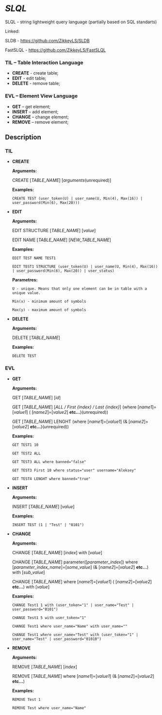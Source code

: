 # *SLQL*
SLQL - string lightweight query language (partially based on SQL standarts)

Linked: 

SLDB - https://github.com/ZikkeyLS/SLDB

FastSLQL - https://github.com/ZikkeyLS/FastSLQL

### TIL – Table Interaction Language
* **CREATE** - create table;
* **EDIT** - edit table;
* **DELETE** - remove table;
### EVL – Element View Language
* **GET** – get element;
* **INSERT** – add element;
* **CHANGE** – change element;
* **REMOVE** – remove element;

## Description
### TIL

* **CREATE** 

  **Arguments:**
  
    CREATE [*TABLE_NAME*] [*arguments*(unrequired)]
  
  **Examples:**
  
    ```
    CREATE TEST (user_token(U) | user_name(U, Min(4), Max(16)) | user_password(Min(6), Max(20)))
    ```
    
* **EDIT**

  **Arguments:**
  
    EDIT STRUCTURE [*TABLE_NAME*] [*value*]
  
    EDIT NAME [*TABLE_NAME*] [*NEW_TABLE_NAME*]
  
  **Examples:**
    ```
    EDIT TEST NAME TEST1
    
    EDIT TEST1 STRUCTURE (user_token(U) | user_name(U, Min(4), Max(16)) | user_password(Min(6), Max(20)) | user_status)
    ```
    
  **Parametres:**
    ```
    U - unique. Means that only one element can be in table with a unique value.
  
    Min(x) - minimum amount of symbols
  
    Max(y) - maximum amount of symbols
    ```

* **DELETE**

  **Arguments:**
  
    DELETE [*TABLE_NAME*]  
    
  **Examples:**
    ```
    DELETE TEST
    ```
      
### EVL

* **GET** 

  **Arguments:**
  
    GET [*TABLE_NAME*] [*id*]
    
    GET [*TABLE_NAME*] [*ALL / First {index} / Last {index}*] (where [*name1*]=[*value1*] ( [*name2*]=[*value2*] **etc...**)(unrequired))
    
    GET [*TABLE_NAME*] LENGHT (where [*name1*]=[*value1*] (& [*name2*]=[*value2*] **etc...**)(unrequired))
  
  **Examples:**
  
    ```
    GET TEST1 10

    GET TEST2 ALL

    GET TEST3 ALL where banned="false"
    
    GET TEST3 First 10 where status="user" username="Aleksey"

    GET TEST4 LENGHT where banned="true"
    ```

* **INSERT**

  **Arguments:**
  
    INSERT [*TABLE_NAME*] [*value*]
  
  **Examples:**
  
    ```
    INSERT TEST (1 | "Test" | "0101")
    ```
    
* **CHANGE**

  **Arguments:**
  
    CHANGE [*TABLE_NAME*] [*index*] with [*value*]
    
    CHANGE [*TABLE_NAME*] parameter([*parameter_index*]) where [*parameter_index_name*]=[*some_value*] (& [*name2*]=[*value2*] **etc...**) with [*sub_value*]
    
    CHANGE [*TABLE_NAME*] where [*name1*]=[*value1*] ( [*name2*]=[*value2*] **etc...**) with [*value*]
    
  **Examples:**
  
    ```
    CHANGE Test1 1 with (user_token="1" | user_name="Test" | user_password="0101")
    
    CHANGE Test1 5 with user_token="1"
    
    CHANGE Test1 where user_name="Name" with user_name=""
    
    CHANGE Test1 where user_name="Test" with (user_token="1" | user_name="Test" | user_password="01010") 
    ```
    
* **REMOVE**

  **Arguments:**
  
    REMOVE [*TABLE_NAME*] [*index*]
    
    REMOVE [*TABLE_NAME*] where [*name1*]=[*value1*] (& [*name2*]=[*value2*] **etc...**)
    
  **Examples:**
    ```
    REMOVE Test 1
    
    REMOVE Test where user_name="Name"
    ```
